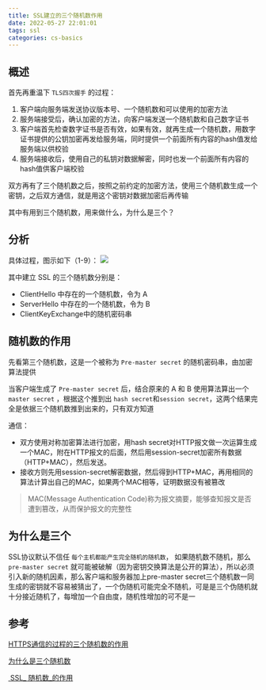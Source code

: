 ```yaml
---
title: SSL建立的三个随机数作用
date: 2022-05-27 22:01:01
tags: ssl
categories: cs-basics
---
```

## 概述
首先再重温下 `TLS四次握手` 的过程：
1. 客户端向服务端发送协议版本号、一个随机数和可以使用的加密方法
2. 服务端接受后，确认加密的方法，向客户端发送一个随机数和自己数字证书
3. 客户端首先检查数字证书是否有效，如果有效，就再生成一个随机数，用数字证书提供的公钥加密再发给服务端，同时提供一个前面所有内容的hash值发给服务端以供校验
4. 服务端接收后，使用自己的私钥对数据解密，同时也发一个前面所有内容的hash值供客户端校验

双方再有了三个随机数之后，按照之前约定的加密方法，使用三个随机数生成一个密钥，之后双方通信，就是用这个密钥对数据加密后再传输

其中有用到三个随机数，用来做什么，为什么是三个？

## 分析
具体过程，图示如下（1-9）：
![](https://cdn.jsdelivr.net/gh/jiechen257/gallery@main/img/202312051854392.png)

其中建立 SSL 的三个随机数分别是：
- ClientHello 中存在的一个随机数，令为 A
- ServerHello 中存在的一个随机数，令为 B
- ClientKeyExchange中的随机密码串

## 随机数的作用

先看第三个随机数，这是一个被称为 `Pre-master secret` 的随机密码串，由加密算法提供

当客户端生成了 `Pre-master secret` 后，结合原来的 A 和 B 使用算法算出一个 `master secret` ，根据这个推到出 `hash secret`和`session secret`，这两个结果完全是依据三个随机数推到出来的，只有双方知道

通信：
- 双方使用对称加密算法进行加密，用hash secret对HTTP报文做一次运算生成一个MAC，附在HTTP报文的后面，然后用session-secret加密所有数据（HTTP+MAC），然后发送。
- 接收方则先用session-secret解密数据，然后得到HTTP+MAC，再用相同的算法计算出自己的MAC，如果两个MAC相等，证明数据没有被篡改

> MAC(Message Authentication Code)称为报文摘要，能够查知报文是否遭到篡改，从而保护报文的完整性

## 为什么是三个

SSL协议默认不信任 `每个主机都能产生完全随机的随机数`， 如果随机数不随机，那么 `pre-master secret` 就可能被破解（因为密钥交换算法是公开的算法），所以必须引入新的随机因素，那么客户端和服务器加上pre-master secret三个随机数一同生成的密钥就不容易被猜出了，一个伪随机可能完全不随机，可是是三个伪随机就十分接近随机了，每增加一个自由度，随机性增加的可不是一

## 参考
[HTTPS通信的过程的三个随机数的作用](https://blog.csdn.net/qq_31442743/article/details/116199453)

[为什么是三个随机数](https://www.csdn.net/tags/MtTaEg2sMjM0NjA5LWJsb2cO0O0O.html)

[ SSL_ 随机数_的作用](https://cloud.tencent.com/developer/article/1415674)

